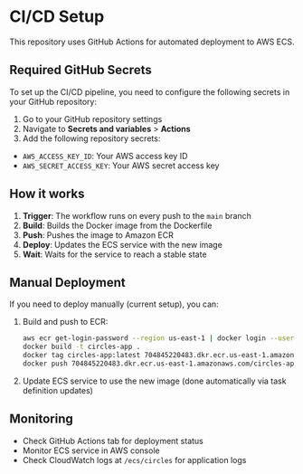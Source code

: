 # CI/CD Setup

This repository uses GitHub Actions for automated deployment to AWS ECS.

## Required GitHub Secrets

To set up the CI/CD pipeline, you need to configure the following secrets in your GitHub repository:

1. Go to your GitHub repository settings
2. Navigate to **Secrets and variables** > **Actions**
3. Add the following repository secrets:

- `AWS_ACCESS_KEY_ID`: Your AWS access key ID
- `AWS_SECRET_ACCESS_KEY`: Your AWS secret access key

## How it works

1. **Trigger**: The workflow runs on every push to the `main` branch
2. **Build**: Builds the Docker image from the Dockerfile
3. **Push**: Pushes the image to Amazon ECR
4. **Deploy**: Updates the ECS service with the new image
5. **Wait**: Waits for the service to reach a stable state

## Manual Deployment

If you need to deploy manually (current setup), you can:

1. Build and push to ECR:
   ```bash
   aws ecr get-login-password --region us-east-1 | docker login --username AWS --password-stdin 704845220483.dkr.ecr.us-east-1.amazonaws.com
   docker build -t circles-app .
   docker tag circles-app:latest 704845220483.dkr.ecr.us-east-1.amazonaws.com/circles-app:latest
   docker push 704845220483.dkr.ecr.us-east-1.amazonaws.com/circles-app:latest
   ```

2. Update ECS service to use the new image (done automatically via task definition updates)

## Monitoring

- Check GitHub Actions tab for deployment status
- Monitor ECS service in AWS console
- Check CloudWatch logs at `/ecs/circles` for application logs